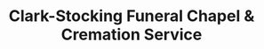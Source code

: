 ---
title: "Clark-Stocking Funeral Chapel & Cremation Service"
url: /harrison/clark-stocking-funeral-chapel-and-cremation-service/
shop: funeral directors
---